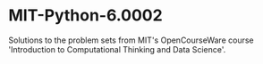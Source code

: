 # MIT-Python-6.0002
Solutions to the problem sets from MIT's OpenCourseWare course 'Introduction to Computational Thinking and Data Science'.
